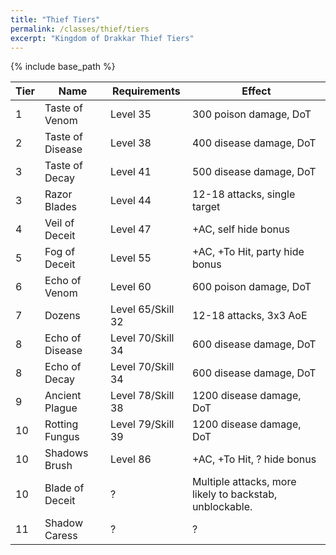 ```yaml
---
title: "Thief Tiers"
permalink: /classes/thief/tiers
excerpt: "Kingdom of Drakkar Thief Tiers"
---
```


{% include base_path %}

Tier | Name | Requirements | Effect
---- | ---- | ------------ | ------
1    | Taste of Venom         | Level 35 | 300 poison damage, DoT
2    | Taste of Disease       | Level 38 | 400 disease damage, DoT
3    | Taste of Decay         | Level 41 | 500 disease damage, DoT
3    | Razor Blades           | Level 44 | 12-18 attacks, single target
4    | Veil of Deceit         | Level 47 | +AC, self hide bonus
5    | Fog of Deceit          | Level 55 | +AC, +To Hit, party hide bonus
6    | Echo of Venom          | Level 60 | 600 poison damage, DoT
7    | Dozens                 | Level 65/Skill 32 | 12-18 attacks, 3x3 AoE
8    | Echo of Disease        | Level 70/Skill 34 | 600 disease damage, DoT
8    | Echo of Decay          | Level 70/Skill 34 | 600 disease damage, DoT
9    | Ancient Plague         | Level 78/Skill 38 | 1200 disease damage, DoT
10   | Rotting Fungus         | Level 79/Skill 39 | 1200 disease damage, DoT
10   | Shadows Brush          | Level 86          | +AC, +To Hit, ? hide bonus
10   | Blade of Deceit        | ? | Multiple attacks, more likely to backstab, unblockable.
11   | Shadow Caress          | ? | ?
